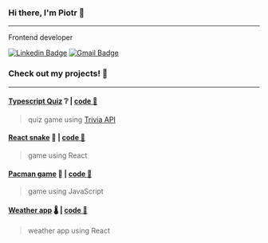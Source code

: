 ### Hi there, I'm Piotr 👋
---
Frontend developer

[![Linkedin Badge](https://img.shields.io/badge/-LinkedIn-blue?style=flat-square&logo=Linkedin&logoColor=white&link=https://www.linkedin.com/in/piotr-czajkowski-reda/)](https://www.linkedin.com/in/piotr-czajkowski-reda/)
[![Gmail Badge](https://img.shields.io/badge/-Gmail-c14438?style=flat-square&logo=Gmail&logoColor=white&link=mailto:sixtyto@gmail.com)](mailto:sixtyto@gmail.com)
<br>
### Check out my projects! 🚧
---
#### [Typescript Quiz](https://ts-quiz.surge.sh/) ❔ | [code 💾](https://github.com/sixtyto/ts-quiz)
> quiz game using [Trivia API](https://opentdb.com/)

#### [React snake](https://sixtyto-react-snake.surge.sh/) 🐍 | [code 💾](https://github.com/sixtyto/Snake)
> game using React

#### [Pacman game](https://sixtyto.github.io/pacman/) 👻 | [code 💾](https://github.com/sixtyto/pacman)
> game using JavaScript

#### [Weather app](https://sixtyto.github.io/weather-app/) 🌡️ | [code 💾](https://github.com/sixtyto/weather-app)
> weather app using React
